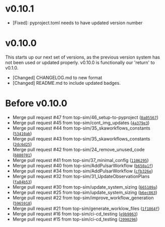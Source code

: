 # v0.10.1 
- [Fixed]: pyproject.toml needs to have updated version number

# v0.10.0 

This starts up our next set of versions, as the previous version system has not been used or updated properly. v0.10.0 is functionally our 'return' to v0.1.0.

- [Changed] CHANGELOG.md to new format 
- [Changed] README.md to include updated badges. 

# Before v0.10.0
- Merge pull request #47 from top-sim/46_setup-to-pyproject ([`0a05567`](https://github.com/top-sim/skaworkflows/commit/0a055670b4fd109c9647e6509d19563cde58a8ab))
- Merge pull request #45 from top-sim/cont_img_updates ([`4a379e3`](https://github.com/top-sim/skaworkflows/commit/4a379e3f2f6554fa8c00f8c73b39d8b4310826d6))
- Merge pull request #44 from top-sim/35_skaworkflows_constants ([`53410ab`](https://github.com/top-sim/skaworkflows/commit/53410ab69ea8a82d81792f790c8f3266164271e9))
- Merge pull request #43 from top-sim/35_skaworkflows_constants ([`2dc6d25`](https://github.com/top-sim/skaworkflows/commit/2dc6d2590dcdbab49a97c15e3cc1c271b0773027))
- Merge pull request #42 from top-sim/24_remove_unused_code ([`6880701`](https://github.com/top-sim/skaworkflows/commit/68807010ae0a31623f6ca03ed85f14e249daac7c))
- Merge pull request #41 from top-sim/37_minimal_config ([`1106295`](https://github.com/top-sim/skaworkflows/commit/11062954b465678c375d558c19adc6204270a2aa))
- Merge pull request #40 from top-sim/AddPulsarWorkflow ([`b650a1f`](https://github.com/top-sim/skaworkflows/commit/b650a1fd6c53336f458dcb910fe432577c6680ae))
- Merge pull request #34 from top-sim/AddPulsarWorkflow ([`cfb326e`](https://github.com/top-sim/skaworkflows/commit/cfb326efa3ca32f89c6d72f9084c16ee03bc7c23))
- Merge pull request #32 from top-sim/31_UpdateObservationPlans ([`fa84b53`](https://github.com/top-sim/skaworkflows/commit/fa84b531362b4921b698b47b980a8c1927419f88))
- Merge pull request #30 from top-sim/update_system_sizing ([`665109a`](https://github.com/top-sim/skaworkflows/commit/665109a6d40f31e381ee1b6aa1a97a60f4e1b545))
- Merge pull request #25 from top-sim/update_system_sizing ([`b6ec863`](https://github.com/top-sim/skaworkflows/commit/b6ec863248b6e5a8b6532fffd75ad39e29457835))
- Merge pull request #22 from top-sim/improve_workflow_generation ([`5965918`](https://github.com/top-sim/skaworkflows/commit/5965918442f537bedd78e6e2a04aeb377c5bd2e6))
- Merge pull request #21 from top-sim/generate_worklow_files ([`1f1864f`](https://github.com/top-sim/skaworkflows/commit/1f1864f219b41ee3f127f4b508480818e239f557))
- Merge pull request #16 from top-sim/ci-cd_testing ([`e9b9063`](https://github.com/top-sim/skaworkflows/commit/e9b90639227a214b470dd6a207e7b414ef8af900))
- Merge pull request #15 from top-sim/ci-cd_testing ([`2090296`](https://github.com/top-sim/skaworkflows/commit/20902969976111a08e2c3f6444d1819805174e8f))
